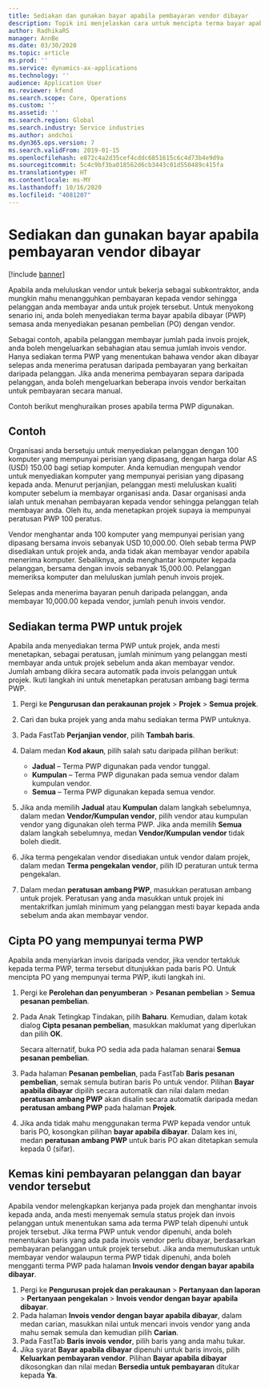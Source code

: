 ```yaml
---
title: Sediakan dan gunakan bayar apabila pembayaran vendor dibayar
description: Topik ini menjelaskan cara untuk mencipta terma bayar apabila dibayar (PWP) supaya anda boleh mengeluarkan pembayaran vendor separa, berdasarkan pembayaran pelanggan.
author: RadhikaRS
manager: AnnBe
ms.date: 03/30/2020
ms.topic: article
ms.prod: ''
ms.service: dynamics-ax-applications
ms.technology: ''
audience: Application User
ms.reviewer: kfend
ms.search.scope: Core, Operations
ms.custom: ''
ms.assetid: ''
ms.search.region: Global
ms.search.industry: Service industries
ms.author: andchoi
ms.dyn365.ops.version: 7
ms.search.validFrom: 2019-01-15
ms.openlocfilehash: e872c4a2d35cef4cddc6851615c6c4d73b4e9d9a
ms.sourcegitcommit: 5c4c9bf3ba018562d6cb3443c01d550489c415fa
ms.translationtype: HT
ms.contentlocale: ms-MY
ms.lasthandoff: 10/16/2020
ms.locfileid: "4081207"
---
```

# <a name="set-up-and-use-pay-when-paid-vendor-payments"></a>Sediakan dan gunakan bayar apabila pembayaran vendor dibayar

[!include [banner](../includes/banner.md)]

Apabila anda meluluskan vendor untuk bekerja sebagai subkontraktor, anda mungkin mahu menangguhkan pembayaran kepada vendor sehingga pelanggan anda membayar anda untuk projek tersebut. Untuk menyokong senario ini, anda boleh menyediakan terma bayar apabila dibayar (PWP) semasa anda menyediakan pesanan pembelian (PO) dengan vendor.

Sebagai contoh, apabila pelanggan membayar jumlah pada invois projek, anda boleh mengeluarkan sebahagian atau semua jumlah invois vendor. Hanya sediakan terma PWP yang menentukan bahawa vendor akan dibayar selepas anda menerima peratusan daripada pembayaran yang berkaitan daripada pelanggan. Jika anda menerima pembayaran separa daripada pelanggan, anda boleh mengeluarkan beberapa invois vendor berkaitan untuk pembayaran secara manual.

Contoh berikut menghuraikan proses apabila terma PWP digunakan.

## <a name="example"></a>Contoh

Organisasi anda bersetuju untuk menyediakan pelanggan dengan 100 komputer yang mempunyai perisian yang dipasang, dengan harga dolar AS (USD) 150.00 bagi setiap komputer. Anda kemudian mengupah vendor untuk menyediakan komputer yang mempunyai perisian yang dipasang kepada anda. Menurut perjanjian, pelanggan mesti meluluskan kualiti komputer sebelum ia membayar organisasi anda. Dasar organisasi anda ialah untuk menahan pembayaran kepada vendor sehingga pelanggan telah membayar anda. Oleh itu, anda menetapkan projek supaya ia mempunyai peratusan PWP 100 peratus.

Vendor menghantar anda 100 komputer yang mempunyai perisian yang dipasang bersama invois sebanyak USD 10,000.00. Oleh sebab terma PWP disediakan untuk projek anda, anda tidak akan membayar vendor apabila menerima komputer. Sebaliknya, anda menghantar komputer kepada pelanggan, bersama dengan invois sebanyak 15,000.00. Pelanggan memeriksa komputer dan meluluskan jumlah penuh invois projek.

Selepas anda menerima bayaran penuh daripada pelanggan, anda membayar 10,000.00 kepada vendor, jumlah penuh invois vendor.

## <a name="set-up-pwp-terms-for-a-project"></a>Sediakan terma PWP untuk projek

Apabila anda menyediakan terma PWP untuk projek, anda mesti menetapkan, sebagai peratusan, jumlah minimum yang pelanggan mesti membayar anda untuk projek sebelum anda akan membayar vendor. Jumlah ambang dikira secara automatik pada invois pelanggan untuk projek. Ikuti langkah ini untuk menetapkan peratusan ambang bagi terma PWP.

1. Pergi ke **Pengurusan dan perakaunan projek** \> **Projek** \> **Semua projek**.
2. Cari dan buka projek yang anda mahu sediakan terma PWP untuknya.
3. Pada FastTab **Perjanjian vendor**, pilih **Tambah baris**.
3. Dalam medan **Kod akaun**, pilih salah satu daripada pilihan berikut:

    - **Jadual** – Terma PWP digunakan pada vendor tunggal.
    - **Kumpulan** – Terma PWP digunakan pada semua vendor dalam kumpulan vendor.
    - **Semua** – Terma PWP digunakan kepada semua vendor.

4. Jika anda memilih **Jadual** atau **Kumpulan** dalam langkah sebelumnya, dalam medan **Vendor/Kumpulan vendor**, pilih vendor atau kumpulan vendor yang digunakan oleh terma PWP. Jika anda memilih **Semua** dalam langkah sebelumnya, medan **Vendor/Kumpulan vendor** tidak boleh diedit.
5. Jika terma pengekalan vendor disediakan untuk vendor dalam projek, dalam medan **Terma pengekalan vendor**, pilih ID peraturan untuk terma pengekalan.
6. Dalam medan **peratusan ambang PWP**, masukkan peratusan ambang untuk projek. Peratusan yang anda masukkan untuk projek ini mentakrifkan jumlah minimum yang pelanggan mesti bayar kepada anda sebelum anda akan membayar vendor.

## <a name="create-a-po-that-has-pwp-terms"></a>Cipta PO yang mempunyai terma PWP

Apabila anda menyiarkan invois daripada vendor, jika vendor tertakluk kepada terma PWP, terma tersebut ditunjukkan pada baris PO. Untuk mencipta PO yang mempunyai terma PWP, ikuti langkah ini.

1. Pergi ke **Perolehan dan penyumberan** \> **Pesanan pembelian** \> **Semua pesanan pembelian**.
2. Pada Anak Tetingkap Tindakan, pilih **Baharu**. Kemudian, dalam kotak dialog **Cipta pesanan pembelian**, masukkan maklumat yang diperlukan dan pilih **OK**.

    Secara alternatif, buka PO sedia ada pada halaman senarai **Semua pesanan pembelian**.

4. Pada halaman **Pesanan pembelian**, pada FastTab **Baris pesanan pembelian**, semak semula butiran baris Po untuk vendor. Pilihan **Bayar apabila dibayar** dipilih secara automatik dan nilai dalam medan **peratusan ambang PWP** akan disalin secara automatik daripada medan **peratusan ambang PWP** pada halaman **Projek**.
6. Jika anda tidak mahu menggunakan terma PWP kepada vendor untuk baris PO, kosongkan pilihan **bayar apabila dibayar**. Dalam kes ini, medan **peratusan ambang PWP** untuk baris PO akan ditetapkan semula kepada 0 (sifar).

## <a name="update-a-customer-payment-and-pay-the-vendor"></a>Kemas kini pembayaran pelanggan dan bayar vendor tersebut

Apabila vendor melengkapkan kerjanya pada projek dan menghantar invois kepada anda, anda mesti menyemak semula status projek dan invois pelanggan untuk menentukan sama ada terma PWP telah dipenuhi untuk projek tersebut. Jika terma PWP untuk vendor dipenuhi, anda boleh menentukan baris yang ada pada invois vendor perlu dibayar, berdasarkan pembayaran pelanggan untuk projek tersebut. Jika anda memutuskan untuk membayar vendor walaupun terma PWP tidak dipenuhi, anda boleh mengganti terma PWP pada halaman **Invois vendor dengan bayar apabila dibayar**.

1. Pergi ke **Pengurusan projek dan perakaunan** \> **Pertanyaan dan laporan** \> **Pertanyaan pengekalan** \> **Invois vendor dengan bayar apabila dibayar**.
2. Pada halaman **Invois vendor dengan bayar apabila dibayar**, dalam medan carian, masukkan nilai untuk mencari invois vendor yang anda mahu semak semula dan kemudian pilih **Carian**.
3. Pada FastTab **Baris invois vendor**, pilih baris yang anda mahu tukar.
4. Jika syarat **Bayar apabila dibayar** dipenuhi untuk baris invois, pilih **Keluarkan pembayaran vendor**. Pilihan **Bayar apabila dibayar** dikosongkan dan nilai medan **Bersedia untuk pembayaran** ditukar kepada **Ya**.
